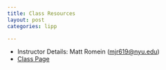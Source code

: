 ```yaml
---
title: Class Resources
layout: post
categories: lipp

---
```

* Instructor Details: Matt Romein (mjr619@nyu.edu)
* [Class Page](https://itp.nyu.edu/classes/lipp/)
